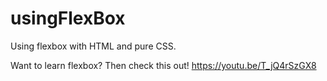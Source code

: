 # usingFlexBox
Using flexbox with HTML and pure CSS. 

Want to learn flexbox? Then check this out!
https://youtu.be/T_jQ4rSzGX8 
